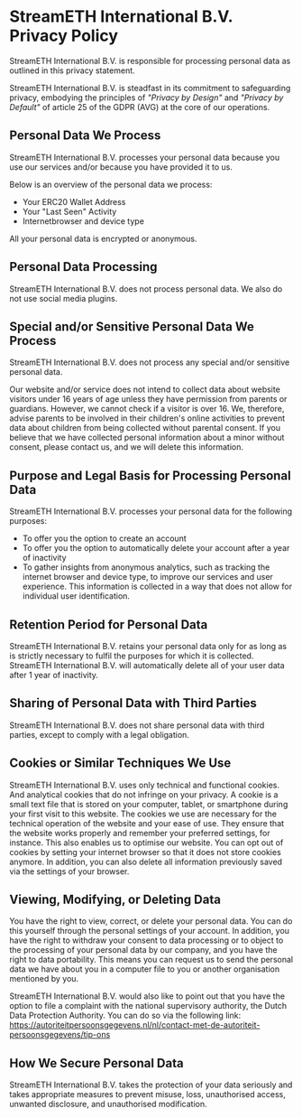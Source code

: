# StreamETH International B.V. Privacy Policy

StreamETH International B.V. is responsible for processing personal data as outlined in this privacy statement.

StreamETH International B.V. is steadfast in its commitment to safeguarding privacy, embodying the principles of _"Privacy by Design"_ and _"Privacy by Default"_ of article 25 of the GDPR (AVG) at the core of our operations.

## Personal Data We Process

StreamETH International B.V. processes your personal data because you use our services and/or because you have provided it to us.

Below is an overview of the personal data we process:

- Your ERC20 Wallet Address
- Your "Last Seen" Activity
- Internetbrowser and device type

All your personal data is encrypted or anonymous.

## Personal Data Processing

StreamETH International B.V. does not process personal data. We also do not use social media plugins.

## Special and/or Sensitive Personal Data We Process

StreamETH International B.V. does not process any special and/or sensitive personal data.

Our website and/or service does not intend to collect data about website visitors under 16 years of age unless they have permission from parents or guardians. However, we cannot check if a visitor is over 16. We, therefore, advise parents to be involved in their children's online activities to prevent data about children from being collected without parental consent. If you believe that we have collected personal information about a minor without consent, please contact us, and we will delete this information.

## Purpose and Legal Basis for Processing Personal Data

StreamETH International B.V. processes your personal data for the following purposes:

- To offer you the option to create an account
- To offer you the option to automatically delete your account after a year of inactivity
- To gather insights from anonymous analytics, such as tracking the internet browser and device type, to improve our services and user experience. This information is collected in a way that does not allow for individual user identification.

## Retention Period for Personal Data

StreamETH International B.V. retains your personal data only for as long as is strictly necessary to fulfil the purposes for which it is collected. StreamETH International B.V. will automatically delete all of your user data after 1 year of inactivity.

## Sharing of Personal Data with Third Parties

StreamETH International B.V. does not share personal data with third parties, except to comply with a legal obligation.

## Cookies or Similar Techniques We Use

StreamETH International B.V. uses only technical and functional cookies. And analytical cookies that do not infringe on your privacy. A cookie is a small text file that is stored on your computer, tablet, or smartphone during your first visit to this website. The cookies we use are necessary for the technical operation of the website and your ease of use. They ensure that the website works properly and remember your preferred settings, for instance. This also enables us to optimise our website. You can opt out of cookies by setting your internet browser so that it does not store cookies anymore. In addition, you can also delete all information previously saved via the settings of your browser.

## Viewing, Modifying, or Deleting Data

You have the right to view, correct, or delete your personal data. You can do this yourself through the personal settings of your account. In addition, you have the right to withdraw your consent to data processing or to object to the processing of your personal data by our company, and you have the right to data portability. This means you can request us to send the personal data we have about you in a computer file to you or another organisation mentioned by you.

StreamETH International B.V. would also like to point out that you have the option to file a complaint with the national supervisory authority, the Dutch Data Protection Authority. You can do so via the following link: https://autoriteitpersoonsgegevens.nl/nl/contact-met-de-autoriteit-persoonsgegevens/tip-ons

## How We Secure Personal Data

StreamETH International B.V. takes the protection of your data seriously and takes appropriate measures to prevent misuse, loss, unauthorised access, unwanted disclosure, and unauthorised modification.
